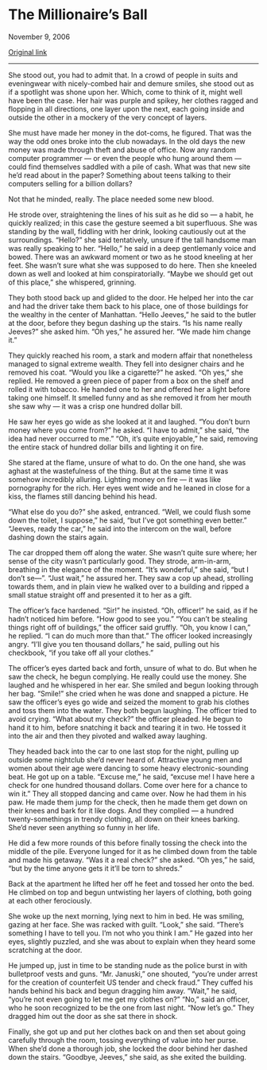 The Millionaire’s Ball
======================

November 9, 2006

[Original link](http://www.aaronsw.com/weblog/millionairesball)

* * * * *

She stood out, you had to admit that. In a crowd of people in suits and
eveningwear with nicely-combed hair and demure smiles, she stood out as
if a spotlight was shone upon her. Which, come to think of it, might
well have been the case. Her hair was purple and spikey, her clothes
ragged and flopping in all directions, one layer upon the next, each
going inside and outside the other in a mockery of the very concept of
layers.

She must have made her money in the dot-coms, he figured. That was the
way the odd ones broke into the club nowadays. In the old days the new
money was made through theft and abuse of office. Now any random
computer programmer — or even the people who hung around them — could
find themselves saddled with a pile of cash. What was that new site he’d
read about in the paper? Something about teens talking to their
computers selling for a billion dollars?

Not that he minded, really. The place needed some new blood.

He strode over, straightening the lines of his suit as he did so — a
habit, he quickly realized; in this case the gesture seemed a bit
superfluous. She was standing by the wall, fiddling with her drink,
looking cautiously out at the surroundings. “Hello?” she said
tentatively, unsure if the tall handsome man was really speaking to her.
“Hello,” he said in a deep gentlemanly voice and bowed. There was an
awkward moment or two as he stood kneeling at her feet. She wasn’t sure
what she was supposed to do here. Then she kneeled down as well and
looked at him conspiratorially. “Maybe we should get out of this place,”
she whispered, grinning.

They both stood back up and glided to the door. He helped her into the
car and had the driver take them back to his place, one of those
buildings for the wealthy in the center of Manhattan. “Hello Jeeves,” he
said to the butler at the door, before they begun dashing up the stairs.
“Is his name really Jeeves?” she asked him. “Oh yes,” he assured her.
“We made him change it.”

They quickly reached his room, a stark and modern affair that
nonetheless managed to signal extreme wealth. They fell into designer
chairs and he removed his coat. “Would you like a cigarette?” he asked.
“Oh yes,” she replied. He removed a green piece of paper from a box on
the shelf and rolled it with tobacco. He handed one to her and offered
her a light before taking one himself. It smelled funny and as she
removed it from her mouth she saw why — it was a crisp one hundred
dollar bill.

He saw her eyes go wide as she looked at it and laughed. “You don’t burn
money where you come from?” he asked. “I have to admit,” she said, “the
idea had never occurred to me.” “Oh, it’s quite enjoyable,” he said,
removing the entire stack of hundred dollar bills and lighting it on
fire.

She stared at the flame, unsure of what to do. On the one hand, she was
aghast at the wastefulness of the thing. But at the same time it was
somehow incredibly alluring. Lighting money on fire — it was like
pornography for the rich. Her eyes went wide and he leaned in close for
a kiss, the flames still dancing behind his head.

“What else do you do?” she asked, entranced. “Well, we could flush some
down the toilet, I suppose,” he said, “but I’ve got something even
better.” “Jeeves, ready the car,” he said into the intercom on the wall,
before dashing down the stairs again.

The car dropped them off along the water. She wasn’t quite sure where;
her sense of the city wasn’t particularly good. They strode, arm-in-arm,
breathing in the elegance of the moment. “It’s wonderful,” she said,
“but I don’t se—”. “Just wait,” he assured her. They saw a cop up ahead,
strolling towards them, and in plain view he walked over to a building
and ripped a small statue straight off and presented it to her as a
gift.

The officer’s face hardened. “Sir!” he insisted. “Oh, officer!” he said,
as if he hadn’t noticed him before. “How good to see you.” “You can’t be
stealing things right off of buildings,” the officer said gruffly. “Oh,
you know I can,” he replied. “I can do much more than that.” The officer
looked increasingly angry. “I’ll give you ten thousand dollars,” he
said, pulling out his checkbook, “if you take off all your clothes.”

The officer’s eyes darted back and forth, unsure of what to do. But when
he saw the check, he begun complying. He really could use the money. She
laughed and he whispered in her ear. She smiled and begun looking
through her bag. “Smile!” she cried when he was done and snapped a
picture. He saw the officer’s eyes go wide and seized the moment to grab
his clothes and toss them into the water. They both begun laughing. The
officer tried to avoid crying. “What about my check?” the officer
pleaded. He begun to hand it to him, before snatching it back and
tearing it in two. He tossed it into the air and then they pivoted and
walked away laughing.

They headed back into the car to one last stop for the night, pulling up
outside some nightclub she’d never heard of. Attractive young men and
women about their age were dancing to some heavy electronic-sounding
beat. He got up on a table. “Excuse me,” he said, “excuse me! I have
here a check for one hundred thousand dollars. Come over here for a
chance to win it.” They all stopped dancing and came over. Now he had
them in his paw. He made them jump for the check, then he made them get
down on their knees and bark for it like dogs. And they complied — a
hundred twenty-somethings in trendy clothing, all down on their knees
barking. She’d never seen anything so funny in her life.

He did a few more rounds of this before finally tossing the check into
the middle of the pile. Everyone lunged for it as he climbed down from
the table and made his getaway. “Was it a real check?” she asked. “Oh
yes,” he said, “but by the time anyone gets it it’ll be torn to shreds.”

Back at the apartment he lifted her off he feet and tossed her onto the
bed. He climbed on top and begun untwisting her layers of clothing, both
going at each other ferociously.

She woke up the next morning, lying next to him in bed. He was smiling,
gazing at her face. She was racked with guilt. “Look,” she said.
“There’s something I have to tell you. I’m not who you think I am.” He
gazed into her eyes, slightly puzzled, and she was about to explain when
they heard some scratching at the door.

He jumped up, just in time to be standing nude as the police burst in
with bulletproof vests and guns. “Mr. Januski,” one shouted, “you’re
under arrest for the creation of counterfeit US tender and check fraud.”
They cuffed his hands behind his back and begun dragging him away.
“Wait,” he said, “you’re not even going to let me get my clothes on?”
“No,” said an officer, who he soon recognized to be the one from last
night. “Now let’s go.” They dragged him out the door as she sat there in
shock.

Finally, she got up and put her clothes back on and then set about going
carefully through the room, tossing everything of value into her purse.
When she’d done a thorough job, she locked the door behind her dashed
down the stairs. “Goodbye, Jeeves,” she said, as she exited the
building.
